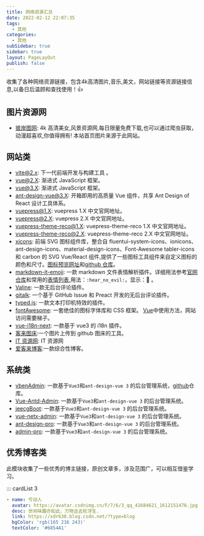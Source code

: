 ```yaml
---
title: 网络资源汇总
date: 2022-02-12 22:07:35
tags:
  - 其他
categories:
  - 其他
subSidebar: true
sidebar: true
layout: PageLayOut
publish: false
---
```


<!-- more -->

<Boxx/>
<span>收集了各种网络资源链接，包含4k高清图片,音乐,美文，网站链接等资源链接信息,以备日后温顾和查找使用！👍</span>

## 图片资源网

- [彼岸图网](https://pic.netbian.com/): 4k 高清美女,风景资源网,每日限量免费下载,也可以通过爬虫获取，动漫超喜欢,你值得拥有! 本站首页图片来源于此网站。

## 网站类

- [vite@2.x](https://vitejs.cn/): 下一代前端开发与构建工具 。
- [vue@2.X](https://cn.vuejs.org/index.html): 渐进式 JavaScript 框架。
- [vue@3.X](https://v3.cn.vuejs.org/): 渐进式 JavaScript 框架。
- [ant-design-vue@3.X](https://next.antdv.com/docs/vue/introduce-cn/): 开箱即用的高质量 Vue 组件，共享 Ant Design of React 设计工具体系。
- [vuepress@1.X](https://v1.vuepress.vuejs.org/zh/): vuepress 1.X 中文官网地址。
- [vuepress@2.X](https://v2.vuepress.vuejs.org/zh/): vuepress 2.X 中文官网地址。
- [vuepress-theme-reco@1.X](https://vuepress-theme-reco.recoluan.com/): vuepress-theme-reco 1.X 中文官网地址。
- [vuepress-theme-reco@2.X](http://v2.vuepress-reco.recoluan.com//): vuepress-theme-reco 2.X 中文官网地址。
- [xicons](https://www.xicons.org/#/zh-CN/): 前端 SVG 图标组件库，整合自 fluentui-system-icons、ionicons、ant-design-icons、material-design-icons、Font-Awesome tabler-icons 和 carbon 的 SVG Vue/React 组件,提供了一些图标工具组件来自定义图标的颜色和尺寸。[图标预览网址](https://www.xicons.org)和[github 仓库](https://github.com/07akioni/xicons/blob/main/README.zh-CN.md#%E5%AE%89%E8%A3%85)。
- [markdown-it-emoji](https://github.com/markdown-it/markdown-it-emoji): 一款 markdown 文件表情解析插件。详细用法参考[官网仓库](https://github.com/markdown-it/markdown-it-emoji)和常用的[表情列表](https://github.com/markdown-it/markdown-it-emoji/blob/master/lib/data/full.json),用法：`:hear_no_evil:`，显示：:hear_no_evil: 。
- [Valine](https://valine.js.org/quickstart.html): 一款无后台评论插件。
- [gitalk](https://github.com/gitalk/gitalk/blob/master/readme-cn.md): 一个基于 GitHub Issue 和 Preact 开发的无后台评论插件。
- [typed.js](https://mattboldt.com/demos/typed-js/): 一款文本打印机特效的插件。
- [fontAwesome](https://fontawesome.com/): 一套绝佳的图标字体库和 CSS 框架。 [Vue](https://fontawesome.com/docs/web/use-with/vue/)中使用方法，网站访问需要梯子。
- [vue-i18n-next](https://github.com/intlify/vue-i18n-next): 一款基于 vue3 的 i18n 插件。
- [客来图床](https://img.itclan.cn/#/help):一个图片上传到 github 图床的工具。
- [IT 资源网](https://itclan.cn/): IT 资源网
- [爱客来博客](https://coder.itclan.cn/):一款综合性博客。

## 系统类

- [vbenAdmin](https://vvbin.cn/next/#/login): 一款基于`Vue3`和`ant-design-vue 3` 的后台管理系统，[github](https://github.com/vbenjs/vue-vben-admin)仓库。
- [Vue-Antd-Admin](https://iczer.gitee.io/vue-antd-admin/#/login): 一款基于`Vue3`和`ant-design-vue 3` 的后台管理系统。
- [jeecgBoot](http://boot3.jeecg.com/login?redirect=/dashboard/analysis): 一款基于`Vue3`和`ant-design-vue 3` 的后台管理系统。
- [vue-netx-admin](https://lyt-top.gitee.io/vue-next-admin-preview/#/login): 一款基于`Vue3`和`ant-design-vue 3` 的后台管理系统。
- [ant-design-pro](https://preview.pro.antdv.com/dashboard/workplace): 一款基于`Vue3`和`ant-design-vue 3` 的后台管理系统。
- [admin-pro](https://admin.makeit.vip/start): 一款基于`Vue3`和`ant-design-vue 3` 的后台管理系统。

## 优秀博客类

此模块收集了一些优秀的博主链接，原创文章多，涉及范围广，可以相互借鉴学习。

::: cardList 3

```yaml
- name: 兮动人
  avatar: https://avatar.csdnimg.cn/F/7/6/3_qq_41684621_1612151476.jpg
  desc: 世间味趣亦如此，万物且去轮浮生.
  link: https://xdr630.blog.csdn.net/?type=blog
  bgColor: 'rgb(165 216 243)'
  textColor: '#6854A1'
```

<Reward/>
